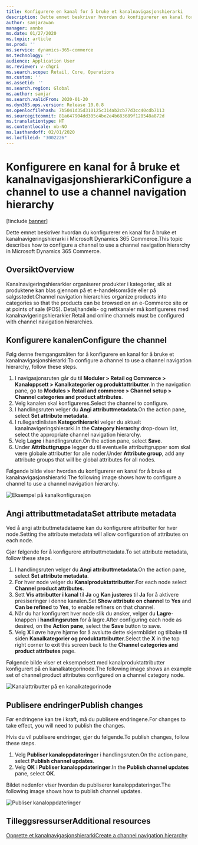 ```yaml
---
title: Konfigurere en kanal for å bruke et kanalnavigasjonshierarki
description: Dette emnet beskriver hvordan du konfigurerer en kanal for å bruke et kanalnavigeringshierarki i Microsoft Dynamics 365 Commerce.
author: samjarawan
manager: annbe
ms.date: 01/27/2020
ms.topic: article
ms.prod: ''
ms.service: dynamics-365-commerce
ms.technology: ''
audience: Application User
ms.reviewer: v-chgri
ms.search.scope: Retail, Core, Operations
ms.custom: ''
ms.assetid: ''
ms.search.region: Global
ms.author: samjar
ms.search.validFrom: 2020-01-20
ms.dyn365.ops.version: Release 10.0.8
ms.openlocfilehash: 7b5041d35d310125c314ab2cb77d3cc40cdb7113
ms.sourcegitcommit: 81a647904dd305c4be2e4b683689f128548a872d
ms.translationtype: HT
ms.contentlocale: nb-NO
ms.lasthandoff: 02/01/2020
ms.locfileid: "3002226"
---
```

# <a name="configure-a-channel-to-use-a-channel-navigation-hierarchy"></a><span data-ttu-id="b2078-103">Konfigurere en kanal for å bruke et kanalnavigasjonshierarki</span><span class="sxs-lookup"><span data-stu-id="b2078-103">Configure a channel to use a channel navigation hierarchy</span></span>


[!include [banner](includes/banner.md)]

<span data-ttu-id="b2078-104">Dette emnet beskriver hvordan du konfigurerer en kanal for å bruke et kanalnavigeringshierarki i Microsoft Dynamics 365 Commerce.</span><span class="sxs-lookup"><span data-stu-id="b2078-104">This topic describes how to configure a channel to use a channel navigation hierarchy in Microsoft Dynamics 365 Commerce.</span></span>

## <a name="overview"></a><span data-ttu-id="b2078-105">Oversikt</span><span class="sxs-lookup"><span data-stu-id="b2078-105">Overview</span></span>

<span data-ttu-id="b2078-106">Kanalnavigeringshierarkier organiserer produkter i kategorier, slik at produktene kan blas gjennom på et e-handelsområde eller på salgsstedet.</span><span class="sxs-lookup"><span data-stu-id="b2078-106">Channel navigation hierarchies organize products into categories so that the products can be browsed on an e-Commerce site or at points of sale (POS).</span></span> <span data-ttu-id="b2078-107">Detaljhandels- og nettkanaler må konfigureres med kanalnavigeringshierarkier.</span><span class="sxs-lookup"><span data-stu-id="b2078-107">Retail and online channels must be configured with channel navigation hierarchies.</span></span>

## <a name="configure-the-channel"></a><span data-ttu-id="b2078-108">Konfigurere kanalen</span><span class="sxs-lookup"><span data-stu-id="b2078-108">Configure the channel</span></span>

<span data-ttu-id="b2078-109">Følg denne fremgangsmåten for å konfigurere en kanal for å bruke et kanalnavigasjonshierarki:</span><span class="sxs-lookup"><span data-stu-id="b2078-109">To configure a channel to use a channel navigation hierarchy, follow these steps.</span></span>

1. <span data-ttu-id="b2078-110">I navigasjonsruten går du til **Moduler \> Retail og Commerce \> Kanaloppsett \> Kanalkategorier og produktattributter**.</span><span class="sxs-lookup"><span data-stu-id="b2078-110">In the navigation pane, go to **Modules \> Retail and commerce \> Channel setup \> Channel categories and product attributes**.</span></span>
1. <span data-ttu-id="b2078-111">Velg kanalen skal konfigureres.</span><span class="sxs-lookup"><span data-stu-id="b2078-111">Select the channel to configure.</span></span>
1. <span data-ttu-id="b2078-112">I handlingsruten velger du **Angi attributtmetadata**.</span><span class="sxs-lookup"><span data-stu-id="b2078-112">On the action pane, select **Set attribute metadata**.</span></span>
1. <span data-ttu-id="b2078-113">I rullegardinlisten **Kategorihierarki** velger du aktuelt kanalnavigeringshierarki.</span><span class="sxs-lookup"><span data-stu-id="b2078-113">In the **Category hierarchy** drop-down list, select the appropriate channel navigation hierarchy.</span></span>
1. <span data-ttu-id="b2078-114">Velg **Lagre** i handlingsruten.</span><span class="sxs-lookup"><span data-stu-id="b2078-114">On the action pane, select **Save**.</span></span>
1. <span data-ttu-id="b2078-115">Under **Attributtgruppe** legger du til eventuelle attributtgrupper som skal være globale attributter for alle noder.</span><span class="sxs-lookup"><span data-stu-id="b2078-115">Under **Attribute group**, add any attribute groups that will be global attributes for all nodes.</span></span>

<span data-ttu-id="b2078-116">Følgende bilde viser hvordan du konfigurerer en kanal for å bruke et kanalnavigasjonshierarki:</span><span class="sxs-lookup"><span data-stu-id="b2078-116">The following image shows how to configure a channel to use a channel navigation hierarchy.</span></span>

![Eksempel på kanalkonfigurasjon](media/configure-channel-hierarchy-1.png)

## <a name="set-attribute-metadata"></a><span data-ttu-id="b2078-118">Angi attributtmetadata</span><span class="sxs-lookup"><span data-stu-id="b2078-118">Set attribute metadata</span></span>

<span data-ttu-id="b2078-119">Ved å angi attributtmetadataene kan du konfigurere attributter for hver node.</span><span class="sxs-lookup"><span data-stu-id="b2078-119">Setting the attribute metadata will allow configuration of attributes on each node.</span></span>

<span data-ttu-id="b2078-120">Gjør følgende for å konfigurere attributtmetadata.</span><span class="sxs-lookup"><span data-stu-id="b2078-120">To set attribute metadata, follow these steps.</span></span>

1. <span data-ttu-id="b2078-121">I handlingsruten velger du **Angi attributtmetadata**.</span><span class="sxs-lookup"><span data-stu-id="b2078-121">On the action pane, select **Set attribute metadata**.</span></span>
1. <span data-ttu-id="b2078-122">For hver node velger du **Kanalproduktattributter**.</span><span class="sxs-lookup"><span data-stu-id="b2078-122">For each node select **Channel product attributes**.</span></span>
1. <span data-ttu-id="b2078-123">Sett **Vis attributter i kanal** til **Ja** og **Kan justeres** til **Ja** for å aktivere presiseringer i denne kanalen.</span><span class="sxs-lookup"><span data-stu-id="b2078-123">Set **Show attribute on channel** to **Yes** and **Can be refined** to **Yes**, to enable refiners on that channel.</span></span>
1. <span data-ttu-id="b2078-124">Når du har konfigurert hver node slik du ønsker, velger du **Lagre**-knappen i **handlingsruten** for å lagre.</span><span class="sxs-lookup"><span data-stu-id="b2078-124">After configuring each node as desired, on the **Action pane**, select the **Save** button to save.</span></span>
1. <span data-ttu-id="b2078-125">Velg **X** i øvre høyre hjørne for å avslutte dette skjermbildet og tilbake til siden **Kanalkategorier og produktattributter**.</span><span class="sxs-lookup"><span data-stu-id="b2078-125">Select the **X** in the top right corner to exit this screen back to the **Channel categories and product attributes** page.</span></span>

<span data-ttu-id="b2078-126">Følgende bilde viser et eksempelsett med kanalproduktattributter konfigurert på en kanalkategorinode.</span><span class="sxs-lookup"><span data-stu-id="b2078-126">The following image shows an example set of channel product attributes configured on a channel category node.</span></span>

![Kanalattributter på en kanalkategorinode](media/configure-channel-hierarchy-2.png)

## <a name="publish-changes"></a><span data-ttu-id="b2078-128">Publisere endringer</span><span class="sxs-lookup"><span data-stu-id="b2078-128">Publish changes</span></span>

<span data-ttu-id="b2078-129">Før endringene kan tre i kraft, må du publisere endringene.</span><span class="sxs-lookup"><span data-stu-id="b2078-129">For changes to take effect, you will need to publish the changes.</span></span>

<span data-ttu-id="b2078-130">Hvis du vil publisere endringer, gjør du følgende.</span><span class="sxs-lookup"><span data-stu-id="b2078-130">To publish changes, follow these steps.</span></span>

1. <span data-ttu-id="b2078-131">Velg **Publiser kanaloppdateringer** i handlingsruten.</span><span class="sxs-lookup"><span data-stu-id="b2078-131">On the action pane, select **Publish channel updates**.</span></span>
1. <span data-ttu-id="b2078-132">Velg **OK** i **Publiser kanaloppdateringer**.</span><span class="sxs-lookup"><span data-stu-id="b2078-132">In the **Publish channel updates** pane, select **OK**.</span></span>

<span data-ttu-id="b2078-133">Bildet nedenfor viser hvordan du publiserer kanaloppdateringer.</span><span class="sxs-lookup"><span data-stu-id="b2078-133">The following image shows how to publish channel updates.</span></span>

![Publiser kanaloppdateringer](media/configure-channel-hierarchy-3.png)

## <a name="additional-resources"></a><span data-ttu-id="b2078-135">Tilleggsressurser</span><span class="sxs-lookup"><span data-stu-id="b2078-135">Additional resources</span></span>

[<span data-ttu-id="b2078-136">Opprette et kanalnavigasjonshierarki</span><span class="sxs-lookup"><span data-stu-id="b2078-136">Create a channel navigation hierarchy</span></span>](create-channel-hierarchy.md)


